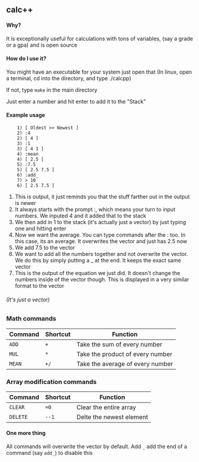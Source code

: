 ## calc++

#### Why?
It is exceptionally useful for calculations with tons of variables, (say a grade or a gpa) and is open source

#### How do I use it?

You might have an executable for your system just open that (In linux, open a terminal, cd into the directory, and type ./calcpp)

If not, type `make` in the main directory

Just enter a number and hit enter to add it to the "Stack"

#### Example usage

```
    1) [ Oldest >> Newest ]
    2) :4
    2) [ 4 ]
    3) :1
    3) [ 4 1 ]
    4) :mean
    4) [ 2.5 ]
    5) :7.5
    5) [ 2.5 7.5 ]
    6) :add_
    7) > 10
    6) [ 2.5 7.5 ]

```

1. This is output, it just reminds you that the stuff farther out in the output is newer
2. It always starts with the prompt :, which means your turn to input numbers. We inputed 4 and it added that to the stack
3. We then add in 1 to the stack (it's actually just a vector) by just typing one and hitting enter
4. Now we want the average. You can type commands after the : too. In this case, its an average. It overwrites the vector and just has 2.5 now
5. We add 7.5 to the vector
6. We want to add all the numbers together and not overwrite the vector. We do this by simply putting a _ at the end. It keeps the exact same vector
7. This is the output of the equation we just did. It doesn't change the numbers inside of the vector though. This is displayed in a very similar format to the vector

###### (It's just a vector)

### Math commands
| Command | Shortcut | Function |
|---------|----------|----------|
| `ADD` | `+` | Take the sum of every number |
| `MUL` | `*` | Take the product of every number |
| `MEAN` | `+/` | Take the average of every number |

### Array modification commands
| Command | Shortcut | Function |
|---------|----------|----------|
| `CLEAR` | `=0` | Clear the entire array |
| `DELETE` | `--1` | Delte the newest element |

#### One more thing
All commands will overwrite the vector by default. Add `_` add the end of a command (say `add_`) to disable this

